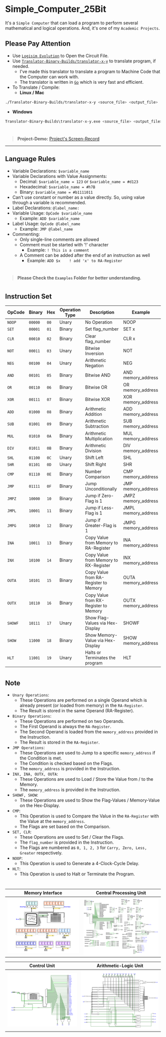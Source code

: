 # Simple_Computer_25Bit

It's a `Simple Computer` that can load a program to perform several mathematical and logical operations. And, it's one of my `Academic Projects`.

## Please Pay Attention

- Use [`Logisim Evolution`](https://github.com/logisim-evolution/logisim-evolution) to Open the Circuit File.
- Use [`Translator-Binary-Builds/translator-x-y`](https://github.com/ShifatHasanGNS/Simple_Computer_25Bit/tree/main/Translator-Binary-Builds) to translate program, if needed.
  - I've made this translator to translate a program to Machine Code that the Computer can work with.
  - The translator is written in [`Go`](https://go.dev/) which is very fast and efficient. 
- To Translate / Compile:
  - **Linux / Mac**
```bash
./Translator-Binary-Builds/translator-x-y <source_file> <output_file>
```
  - **Windows**
```bash
Translator-Binary-Builds\translator-x-y.exe <source_file> <output_file>
```

#

> **Project-Demo:** [Project's Screen-Record](https://drive.google.com/file/d/1iLuADe-lf7iD0OSO_f_PVGhQZaHBNhHF/view?usp=sharing)

---

## Language Rules

- Variable Declarations: `$variable_name`
- Variable Declarations with Value Assignments:
    - Decimal: `$variable_name = 123` or `$variable_name = #d123`
    - Hexadecimal: `$variable_name = #h7B`
    - Binary: `$variable_name = #b1111011`
- Can't use constant or number as a value directly. So, using value through a variable is recommended.
- Label Declarations: `@label_name:`
- Variable Usage: `OpCode $variable_name`
    - Example: `ADD $variable_name`
- Label Usage: `OpCode @label_name`
    - Example: `JMP @label_name`
- Commenting:
    - Only single-line comments are allowed
    - Comment must be started with '!' character
        - Example: `! This is a comment`
    - A Comment can be added after the end of an instruction as well
        - Example: `ADD $x    ! add 'x' to RA-Register`

#

> **Please Check the `Examples` Folder for better understanding.**

#

## Instruction Set

| OpCode  | Binary  | Hex  | Operation Type | Description                           | Example             |
| ------- | ------- | ---- | ---------------| ------------------------------------- | ------------------- |
| `NOOP`  | `00000` | `00` | Unary          | No Operation                          | NOOP                |
| `SET`   | `00001` | `01` | Binary         | Set flag_number                       | SET x               |
| `CLR`   | `00010` | `02` | Binary         | Clear flag_number                     | CLR x               |
| `NOT`   | `00011` | `03` | Unary          | Bitwise Inversion                     | NOT                 |
| `NEG`   | `00100` | `04` | Unary          | Arithmetic Negation                   | NEG                 |
| `AND`   | `00101` | `05` | Binary         | Bitwise AND                           | AND memory_address  |
| `OR`    | `00110` | `06` | Binary         | Bitwise OR                            | OR memory_address   |
| `XOR`   | `00111` | `07` | Binary         | Bitwise XOR                           | XOR memory_address  |
| `ADD`   | `01000` | `08` | Binary         | Arithmetic Addition                   | ADD memory_address  |
| `SUB`   | `01001` | `09` | Binary         | Arithmetic Subtraction                | SUB memory_address  |
| `MUL`   | `01010` | `0A` | Binary         | Arithmetic Multiplication             | MUL memory_address  |
| `DIV`   | `01011` | `0B` | Binary         | Arithmetic Division                   | DIV memory_address  |
| `SHL`   | `01100` | `0C` | Unary          | Shift Left                            | SHL                 |
| `SHR`   | `01101` | `0D` | Unary          | Shift Right                           | SHR                 |
| `CMP`   | `01110` | `0E` | Binary         | Number Comparison                     | CMP memory_address  |
| `JMP`   | `01111` | `0F` | Binary         | Jump Unconditionally                  | JMP memory_address  |
| `JMPZ`  | `10000` | `10` | Binary         | Jump if Zero-Flag is 1                | JMPZ memory_address |
| `JMPL`  | `10001` | `11` | Binary         | Jump if Less-Flag is 1                | JMPL memory_address |
| `JMPG`  | `10010` | `12` | Binary         | Jump if Greater-Flag is 1             | JMPG memory_address |
| `INA`   | `10011` | `13` | Binary         | Copy Value from Memory to RA-Register | INA memory_address  |
| `INX`   | `10100` | `14` | Binary         | Copy Value from Memory to RX-Register | INX memory_address  |
| `OUTA`  | `10101` | `15` | Binary         | Copy Value from RA-Register to Memory | OUTA memory_address |
| `OUTX`  | `10110` | `16` | Binary         | Copy Value from RX-Register to Memory | OUTX memory_address |
| `SHOWF` | `10111` | `17` | Unary          | Show Flag-Values via Hex-Display      | SHOWF               |
| `SHOW`  | `11000` | `18` | Binary         | Show Memory-Value via Hex-Display     | SHOW memory_address |
| `HLT`   | `11001` | `19` | Unary          | Halts or Terminates the program       | HLT                 |

#

## Note
- `Unary Operations`:
  - These Operations are performed on a single Operand which is already present (or loaded from memory) in the `RA-Register`.
  - The Result is stored in the same Operand (RA-Register).
- `Binary Operations`:
    - These Operations are performed on two Operands.
    - The First Operand is always the `RA-Register`.
    - The Second Operand is loaded from the `memory_address` provided in the Instruction.
    - The Result is stored in the `RA-Register`.
- `JMP Operations`:
    - These Operations are used to Jump to a specific `memory_address` if the Condition is met.
    - The Condition is checked based on the Flags.
    - The `memory_address` is provided in the Instruction.
- `INX, INA, OUTX, OUTA`:
    - These Operations are used to Load / Store the Value from / to the Memory.
    - The `memory_address` is provided in the Instruction.
- `SHOWF, SHOW`:
    - These Operations are used to Show the Flag-Values / Memory-Value on the Hex-Display.
- `CMP`:
    - This Operation is used to Compare the Value in the `RA-Register` with the Value at the `memory_address`.
    - The Flags are set based on the Comparison.
- `SET, CLR`:
    - These Operations are used to Set / Clear the Flags.
    - The `flag_number` is provided in the Instruction.
    - The Flags are numbered as `0, 1, 2, 3` for `Carry, Zero, Less, Greater` respectively.
- `NOOP`:
    - This Operation is used to Generate a 4-Clock-Cycle Delay.
- `HLT`:
    - This Operation is used to Halt or Terminate the Program.

#

| Memory Interface | Central Processing Unit |
| ------ | --- |
| ![Memory Interface](./Screenshots/Memory_Interface.png) | ![CPU](./Screenshots/CPU.png) |

| Control Unit | Arithmetic-Logic Unit |
| ------ | --- |
| ![CU](./Screenshots/CU.png) | ![ALU](./Screenshots/ALU.png) |

#
